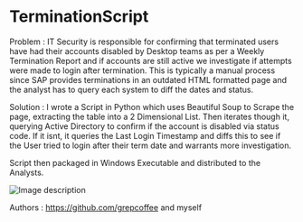 # TerminationScript

Problem : 
IT Security is responsible for confirming that terminated users have had their accounts disabled by Desktop teams as per a Weekly Termination Report and if accounts are still active we investigate if attempts were made to login after termination. 
 This is typically a manual process since SAP provides terminations in an outdated HTML formatted page and the analyst has to query each system to diff the dates and status.

Solution : 
I wrote a Script in Python which uses Beautiful Soup to Scrape the page, extracting the table into a 2 Dimensional List. Then iterates though it, querying Active Directory to confirm if the account is disabled via status code. If it isnt, it queries the Last Login Timestamp and diffs this to see if the User tried to login after their term date and warrants more investigation. 

Script then packaged in Windows Executable and distributed to the Analysts. 

![Image description](https://lh3.googleusercontent.com/bsxzs1ePRkNVHn1Indkpl3xCGwxQes37IJ0Q1qtbEujqGdK0Gp0Ivv51gmR2HIdvntGL0TaoFMCWKbJtx2SVT780wyXZUOh4sqVVoVyrxew7kHX1sTLLfDrgL6R1dVv8ULB1jm2h34aYvTLpVbZlqeW2Xo4bYaNZTpSQuoJ9u7EYc-PnjTjdRO3I6aWS8vYmKQPcSpH-51NnqRRAt325gRfIkY4KXfwLEZ6_vuEU7QjAY8xEKqbd7LfuqxyJlgwFFan2hpOru60dadq7aZWUgK4zWzIxOzPV5ws-97orLElxhwMkVyRv2PxM9BZZYYOFTqxEwFldjonPHCZVLJ-C30dwUhwEkVq8upNshDO6ZrZ2xG9LqmSegWMyEOvmQu9Kkoarja9pt169S6F1QEKZdATbPr-9YG2kM1krYV5XdGJrL4ozwze3Eqf49CQ9dM_Yi2t9r0M9QR7f0jsrBkTrLBe_Mvd676GhDEsMS5A6XGYrn-SfVdizAZ7YdeCdH0sggtFOIt3K3YT53OhfrhZunlBYlkmJQpCNAqJS1KUOgX301tQ9LxDAqZyGDzKPniBUB6kq-eLcCE8bC1mJau96TNhTlMTovKJW7lWJIlMWhimsj2qyu9UdfYgAGFrBS0PRgXQ-SBc-_OSGplr9KilrNwjXPtubtcY8I8U3J5aLtk9YY1WVoLXRTvewVhPI-7M=w1160-h760-no)

Authors : https://github.com/grepcoffee and myself 
